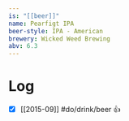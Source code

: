 ```yaml
---
is: "[[beer]]"
name: Pearfigt IPA
beer-style: IPA - American
brewery: Wicked Weed Brewing
abv: 6.3
---
```

# Log
- [x] [[2015-09]] #do/drink/beer 👍
